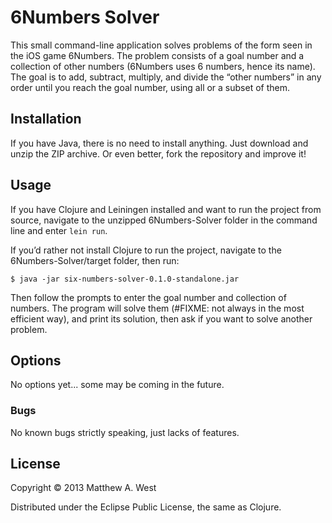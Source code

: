 # 6Numbers Solver

This small command-line application solves problems of the form seen in the iOS game 6Numbers. The problem consists of a goal number and a collection of other numbers (6Numbers uses 6 numbers, hence its name). The goal is to add, subtract, multiply, and divide the “other numbers” in any order until you reach the goal number, using all or a subset of them.

## Installation

If you have Java, there is no need to install anything. Just download and unzip the ZIP archive. Or even better, fork the repository and improve it!

## Usage

If you have Clojure and Leiningen installed and want to run the project from source, navigate to the unzipped 6Numbers-Solver folder in the command line and enter 
`lein run`.

If you’d rather not install Clojure to run the project, navigate to the 6Numbers-Solver/target folder, then run:

    $ java -jar six-numbers-solver-0.1.0-standalone.jar
    
Then follow the prompts to enter the goal number and collection of numbers. The program will solve them (#FIXME: not always in the most efficient way), and print its solution, then ask if you want to solve another problem.

## Options

No options yet... some may be coming in the future.

### Bugs

No known bugs strictly speaking, just lacks of features.

## License

Copyright © 2013 Matthew A. West

Distributed under the Eclipse Public License, the same as Clojure.
